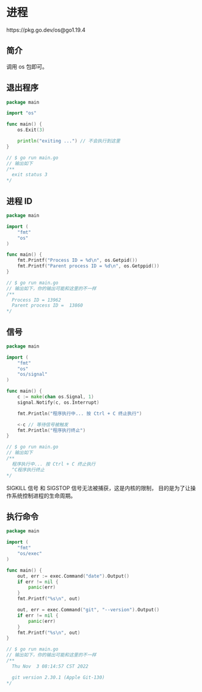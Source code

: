 # 进程

<div class="o">https://pkg.go.dev/os@go1.19.4</div>

## 简介

调用 os 包即可。

## 退出程序

<div class="run"></div>

```go
package main

import "os"

func main() {
    os.Exit(3)

    println("exiting ...") // 不会执行到这里
}

// $ go run main.go
// 输出如下
/**
  exit status 3
*/
```

## 进程 ID

<div class="run"></div>

```go
package main

import (
    "fmt"
    "os"
)

func main() {
    fmt.Printf("Process ID = %d\n", os.Getpid())
    fmt.Printf("Parent process ID = %d\n", os.Getppid())
}

// $ go run main.go
// 输出如下，你的输出可能和这里的不一样
/**
  Process ID = 13962
  Parent process ID =  13860
*/
```

## 信号

```go
package main

import (
    "fmt"
    "os"
    "os/signal"
)

func main() {
    c := make(chan os.Signal, 1)
    signal.Notify(c, os.Interrupt)

    fmt.Println("程序执行中... 按 Ctrl + C 终止执行")

    <-c // 等待信号被触发
    fmt.Println("程序执行终止")
}

// $ go run main.go
// 输出如下
/**
  程序执行中... 按 Ctrl + C 终止执行
  ^C程序执行终止
*/
```

SIGKILL 信号 和 SIGSTOP 信号无法被捕获，这是内核的限制， 目的是为了让操作系统控制进程的生命周期。

## 执行命令

```go
package main

import (
    "fmt"
    "os/exec"
)

func main() {
    out, err := exec.Command("date").Output()
    if err != nil {
        panic(err)
    }
    fmt.Printf("%s\n", out)

    out, err = exec.Command("git", "--version").Output()
    if err != nil {
        panic(err)
    }
    fmt.Printf("%s\n", out)
}

// $ go run main.go
// 输出如下，你的输出可能和这里的不一样
/**
  Thu Nov  3 08:14:57 CST 2022

  git version 2.30.1 (Apple Git-130)
*/
```
